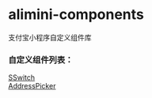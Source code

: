 # alimini-components
支付宝小程序自定义组件库
    
### 自定义组件列表：     

[SSwitch](https://github.com/xiaoshengxianjun/alimini-components/tree/master/components/SSwitch)   
[AddressPicker](https://github.com/xiaoshengxianjun/alimini-components/tree/master/components/AddressPicker)   
